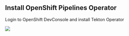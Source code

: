 ## Install OpenShift Pipelines Operator

Login to OpenShift DevConsole and install Tekton Operator

![](img/tekton-operator-install.gif)
